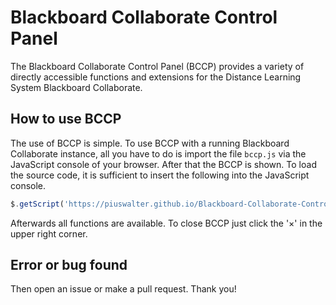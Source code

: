 # Blackboard Collaborate Control Panel

The Blackboard Collaborate Control Panel (BCCP) provides a variety of directly accessible functions and extensions for the Distance Learning System Blackboard Collaborate.


## How to use BCCP

The use of BCCP is simple. To use BCCP with a running Blackboard Collaborate instance, all you have to do is import the file `bccp.js` via the JavaScript console of your browser. After that the BCCP is shown. To load the source code, it is sufficient to insert the following into the JavaScript console.

```javascript
$.getScript('https://piuswalter.github.io/Blackboard-Collaborate-Control-Panel/dist/bccp.js');
```

Afterwards all functions are available. To close BCCP just click the '&times;' in the upper right corner.


## Error or bug found

Then open an issue or make a pull request. Thank you!

